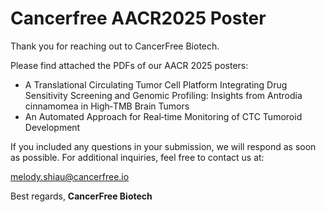 # Cancerfree AACR2025 Poster

Thank you for reaching out to CancerFree Biotech.

Please find attached the PDFs of our AACR 2025 posters:

- A Translational Circulating Tumor Cell Platform Integrating Drug Sensitivity Screening and Genomic Profiling: Insights from Antrodia cinnamomea in High‑TMB Brain Tumors
- An Automated Approach for Real‑time Monitoring of CTC Tumoroid Development

If you included any questions in your submission, we will respond as soon as possible. For additional inquiries, feel free to contact us at:

[melody.shiau@cancerfree.io](emailto:melody.shiau@cancerfree.io)

Best regards,
**CancerFree Biotech**
